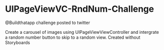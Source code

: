 # UIPageViewVC-RndNum-Challenge
@Buildthatapp challenge posted to twitter

Create a carousel of images using UIPageViewViewController and intergrate a random number button to skip to a random view.
Created without Storyboards
